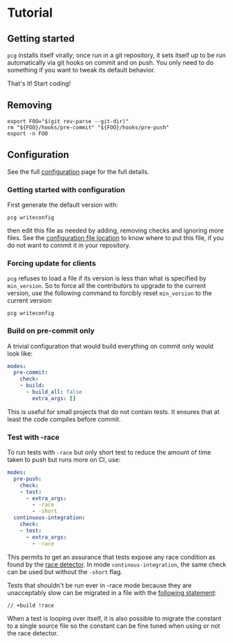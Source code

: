 Tutorial
========


Getting started
---------------

`pcg` installs itself virally; once run in a git repository, it sets itself up
to be run automatically via git hooks on commit and on push. You only need to do
something if you want to tweak its default behavior.

That's it! Start coding!


Removing
--------

```
export FOO="$(git rev-parse --git-dir)"
rm "${FOO}/hooks/pre-commit" "${FOO}/hooks/pre-push"
export -n FOO
```


Configuration
-------------

See the full [configuration](CONFIGURATION.md) page for the full details.


### Getting started with configuration

First generate the default version with:

```
pcg writeconfig
```

then edit this file as needed by adding, removing checks and ignoring more
files. See the [configuration file
location](CONFIGURATION.md#configuration-file-location) to know where to put
this file, if you do not want to commit it in your repository.


### Forcing update for clients

`pcg` refuses to load a file if its version is less than what is specified by
`min_version`. So to force all the contributors to upgrade to the current
version, use the following command to forcibly reset `min_version` to the
current version:

    pcg writeconfig


### Build on pre-commit only

A trivial configuration that would build everything on commit only would look
like:

```yaml
modes:
  pre-commit:
    check:
    - build:
      - build_all: false
        extra_args: []
```

This is useful for small projects that do not contain tests. It ensures that at
least the code compiles before commit.


### Test with -race

To run tests with `-race` but only short test to reduce the amount of time taken
to push but runs more on CI, use:

```yaml
modes:
  pre-push:
    check:
    - test:
      - extra_args:
        - -race
        - -short
  continuous-integration:
    check:
    - test:
      - extra_args:
        - -race
```

This permits to get an assurance that tests expose any race condition as found
by the [race detector](http://blog.golang.org/race-detector). In mode
`continous-integration`, the same check can be used but without the `-short`
flag.

Tests that shouldn't be run ever in -race mode because they are unacceptably
slow can be migrated in a file with the [following
statement](http://golang.org/doc/articles/race_detector.html#Excluding_Tests):

    // +build !race

When a test is looping over itself, it is also possible to migrate the constant
to a single source file so the constant can be fine tuned when using or not the
race detector.
